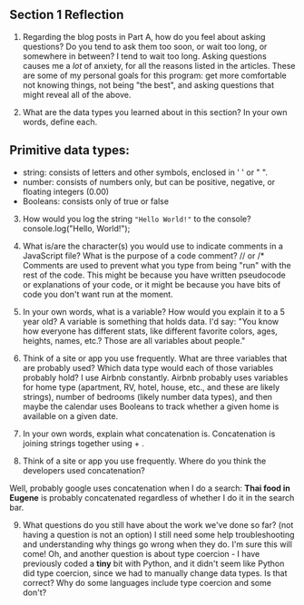 ## Section 1 Reflection

1. Regarding the blog posts in Part A, how do you feel about asking questions? Do you tend to ask them too soon, or wait too long, or somewhere in between?
I tend to wait too long. Asking questions causes me a *lot* of anxiety, for all the reasons listed in the articles. These are some of my personal goals for this program: get more comfortable not knowing things, not being "the best", and asking questions that might reveal all of the above.

2. What are the data types you learned about in this section? In your own words, define each.
## Primitive data types:
* string: consists of letters and other symbols, enclosed in ' ' or " ".
* number: consists of numbers only, but can be positive, negative, or floating integers (0.00)
* Booleans: consists only of true or false


3. How would you log the string `"Hello World!"` to the console?
console.log("Hello, World!");

4. What is/are the character(s) you would use to indicate comments in a JavaScript file? What is the purpose of a code comment?
//
or
/*
Comments are used to prevent what you type from being "run" with the rest of the code. This might be because you have written pseudocode or explanations of your code, or it might be because you have bits of code you don't want run at the moment.

5. In your own words, what is a variable? How would you explain it to a 5 year old?
A variable is something that holds data. I'd say: "You know how everyone has different stats, like different favorite colors, ages, heights, names, etc.? Those are all variables about people."



6. Think of a site or app you use frequently. What are three variables that are probably used? Which data type would each of those variables probably hold?
I use Airbnb constantly. Airbnb probably uses variables for home type (apartment, RV, hotel, house, etc., and these are likely strings), number of bedrooms (likely number data types), and then maybe the calendar uses Booleans to track whether a given home is available on a given date.

7. In your own words, explain what concatenation is.
Concatenation is joining strings together using + .

8. Think of a site or app you use frequently. Where do you think the developers used concatenation?

Well, probably google uses concatenation when I do a search:
**Thai food in Eugene** is probably concatenated regardless of whether I do it in the search bar.

9. What questions do you still have about the work we've done so far? (not having a question is not an option)
I still need some help troubleshooting and understanding why things go wrong when they do. I'm sure this will come! Oh, and another question is about type coercion - I have previously coded a **tiny** bit with Python, and it didn't seem like Python did type coercion, since we had to manually change data types. Is that correct? Why do some languages include type coercion and some don't?
